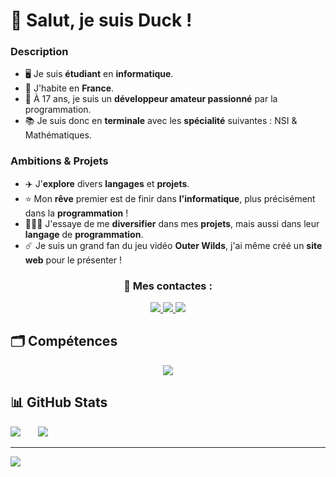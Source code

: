 # 👋 Salut, je suis Duck !

### Description
- 🖥️ Je suis **étudiant** en **informatique**.
- 🥖 J'habite en **France**. 
- 🤖 À 17 ans, je suis un **développeur amateur passionné** par la programmation.
- 📚 Je suis donc en **terminale** avec les **spécialité** suivantes : NSI & Mathématiques.

### Ambitions & Projets
- ✈️ J'**explore** divers **langages** et **projets**.
- ⭐ Mon **rêve** premier est de finir dans **l'informatique**, plus précisément dans la **programmation** !
- 👨🏻‍💻 J'essaye de me **diversifier** dans mes **projets**, mais aussi dans leur **langage** de **programmation**.
- ☄️ Je suis un grand fan du jeu vidéo **Outer Wilds**, j'ai même créé un **site web** pour le présenter !

<div align="center">
  <h3> 📃 Mes contactes : </h3>
</div>

<div align="center">
  <a href="mailto:duckcontact.pro@gmail.com">
    <img src="https://img.shields.io/badge/Gmail-D14836?style=for-the-badge&logo=gmail&logoColor=white" target="_blank"/>
  </a>
     
  <a href="https://www.duckporfolio.xyz/">
    <img src="https://img.shields.io/badge/Portfolio-8DB59A?style=for-the-badge&logo=About.me&logoColor=white" target="_blank"/>
  </a>
  
  <a href="https://x.com/DuckDev0">
    <img src="https://img.shields.io/badge/X-%23000000.svg?style=for-the-badge&logo=X&logoColor=white" target="_blank"/>
  </a>
</div>

## 🗂️ Compétences
<div align="center">
  <a href="https://skillicons.dev">
    <img src="https://skillicons.dev/icons?i=nodejs,python,html,css"/>
  </a>
</div>

## 📊 GitHub Stats
![](https://github-readme-stats.vercel.app/api?username=Rroq1&theme=dark&hide_border=false&include_all_commits=false&count_private=false) &nbsp; &nbsp; &nbsp; ![](https://github-readme-stats.vercel.app/api/top-langs/?username=Rroq1&theme=dark&hide_border=false&include_all_commits=false&count_private=false&layout=compact)

---

[![](https://visitcount.itsvg.in/api?id=Rroq1&label=Vues&color=12&icon=5&pretty=true)](https://visitcount.itsvg.in)
